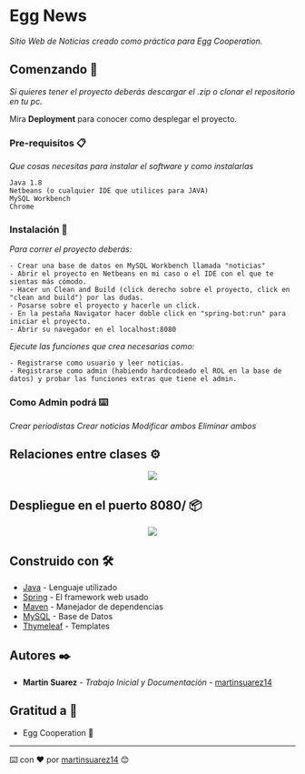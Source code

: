 # Egg News

_Sítio Web de Noticias creado como práctica para Egg Cooperation._

## Comenzando 🚀

_Si quieres tener el proyecto deberás descargar el .zip o clonar el repositorio en tu pc._

Mira **Deployment** para conocer como desplegar el proyecto.


### Pre-requisitos 📋

_Que cosas necesitas para instalar el software y como instalarlas_

```
Java 1.8
Netbeans (o cualquier IDE que utilices para JAVA)
MySQL Workbench
Chrome
```

### Instalación 🔧

_Para correr el proyecto deberás:_


```
- Crear una base de datos en MySQL Workbench llamada "noticias"
- Abrir el proyecto en Netbeans en mi caso o el IDE con el que te sientas más cómodo.
- Hacer un Clean and Build (click derecho sobre el proyecto, click en "clean and build") por las dudas.
- Posarse sobre el proyecto y hacerle un click.
- En la pestaña Navigator hacer doble click en "spring-bot:run" para iniciar el proyecto.
- Abrir su navegador en el localhost:8080
```

_Ejecute las funciones que crea necesarias como:_

```
- Registrarse como usuario y leer noticias.
- Registrarse como admin (habiendo hardcodeado el ROL en la base de datos) y probar las funciones extras que tiene el admin.
```

### Como Admin podrá ⌨️

_Crear periodistas_
_Crear noticias_
_Modificar ambos_
_Eliminar ambos_

## Relaciones entre clases ⚙️

<p align="center">
  <img src="https://res.cloudinary.com/dbaqfw9vn/image/upload/v1680750101/Egg%20News/umlEggNews_quv8by.png">
<p>

## Despliegue en el puerto 8080/ 📦

<p align="center">
  <img src="https://res.cloudinary.com/dbaqfw9vn/image/upload/v1680750103/Egg%20News/index_jsh1du.png">
<p>

## Construido con 🛠️

* [Java](https://www.java.com/es/) - Lenguaje utilizado
* [Spring](https://spring.io/) - El framework web usado
* [Maven](https://maven.apache.org/) - Manejador de dependencias
* [MySQL](https://www.mysql.com/) - Base de Datos
* [Thymeleaf](https://www.thymeleaf.org/) - Templates

## Autores ✒️

* **Martin Suarez** - *Trabajo Inicial y Documentación* - [martinsuarez14](https://github.com/martinsuarez14)

## Gratitud a 🎁

* Egg Cooperation 📢

---
⌨️ con ❤️ por [martinsuarez14](https://github.com/martinsuarez14) 😊
